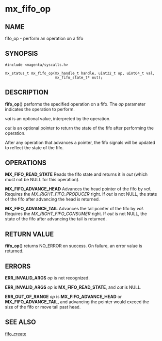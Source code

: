# mx_fifo_op

## NAME

fifo_op - perform an operation on a fifo

## SYNOPSIS

```
#include <magenta/syscalls.h>

mx_status_t mx_fifo_op(mx_handle_t handle, uint32_t op, uint64_t val,
                       mx_fifo_state_t* out);
```

## DESCRIPTION

**fifo_op**() performs the specified operation on a fifo. The *op* parameter
indicates the operation to perform.

*val* is an optional value, interpreted by the operation.

*out* is an optional pointer to return the state of the fifo after performing
the operation.

After any operation that advances a pointer, the fifo signals will be updated to
reflect the state of the fifo.

## OPERATIONS

**MX_FIFO_READ_STATE** Reads the fifo state and returns it in *out* (which must
not be NULL for this operation).

**MX_FIFO_ADVANCE_HEAD** Advances the head pointer of the fifo by *val*.
Requires the *MX_RIGHT_FIFO_PRODUCER* right. If *out* is not NULL, the state of
the fifo after advancing the head is returned.

**MX_FIFO_ADVANCE_TAIL** Advances the tail pointer of the fifo by *val*.
Requires the *MX_RIGHT_FIFO_CONSUMER* right. If *out* is not NULL, the state of
the fifo after advancing the tail is returned.

## RETURN VALUE

**fifo_op**() returns NO_ERROR on success. On failure, an error value is
returned.

## ERRORS

**ERR_INVALID_ARGS** *op* is not recognized.

**ERR_INVALID_ARGS** *op* is **MX_FIFO_READ_STATE**, and *out* is NULL.

**ERR_OUT_OF_RANGE** *op* is **MX_FIFO_ADVANCE_HEAD** or
**MX_FIFO_ADVANCE_TAIL**, and advancing the pointer would exceed the size of the
fifo or move tail past head.

## SEE ALSO

[fifo_create](fifo_create.md)
